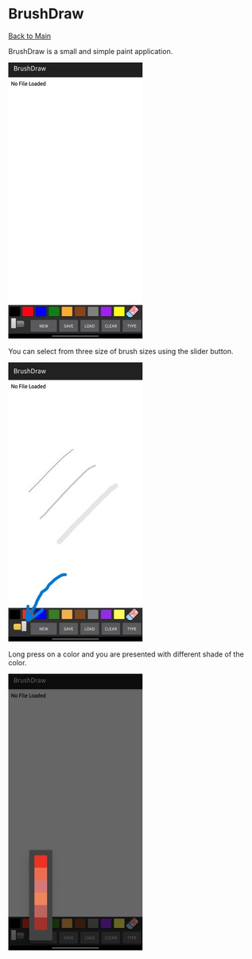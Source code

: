 # BrushDraw  
[Back to Main](https://michelvilleneuve.github.io/)  


BrushDraw is a small and simple paint application.  

<img src = "BrushDraw.jpg" />  

You can select from three size of brush sizes using the slider button.  

<img src = "BrushDraw lines.jpg" />  

Long press on a color and you are presented with different shade of the color.  

<img src = "BrushDraw color.jpg" />  
